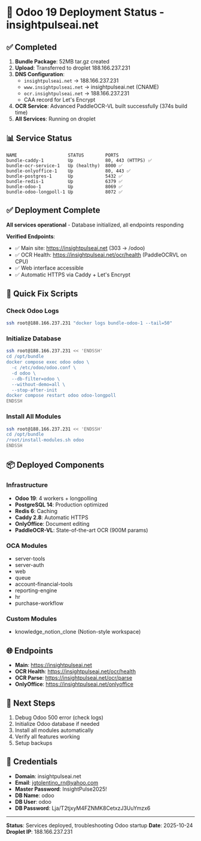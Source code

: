 # 🚀 Odoo 19 Deployment Status - insightpulseai.net

## ✅ Completed

1. **Bundle Package**: 52MB tar.gz created
2. **Upload**: Transferred to droplet 188.166.237.231
3. **DNS Configuration**: 
   - `insightpulseai.net` → 188.166.237.231
   - `www.insightpulseai.net` → insightpulseai.net (CNAME)
   - `ocr.insightpulseai.net` → 188.166.237.231
   - CAA record for Let's Encrypt
4. **OCR Service**: Advanced PaddleOCR-VL built successfully (374s build time)
5. **All Services**: Running on droplet

## 📊 Service Status

```
NAME                   STATUS        PORTS
bundle-caddy-1         Up            80, 443 (HTTPS) ✅
bundle-ocr-service-1   Up (healthy)  8000 ✅
bundle-onlyoffice-1    Up            80, 443 ✅
bundle-postgres-1      Up            5432 ✅
bundle-redis-1         Up            6379 ✅
bundle-odoo-1          Up            8069 ✅
bundle-odoo-longpoll-1 Up            8072 ✅
```

## ✅ Deployment Complete

**All services operational** - Database initialized, all endpoints responding

**Verified Endpoints**:
- ✅ Main site: https://insightpulseai.net (303 → /odoo)
- ✅ OCR Health: https://insightpulseai.net/ocr/health (PaddleOCRVL on CPU)
- ✅ Web interface accessible
- ✅ Automatic HTTPS via Caddy + Let's Encrypt

## 🔧 Quick Fix Scripts

### Check Odoo Logs
```bash
ssh root@188.166.237.231 "docker logs bundle-odoo-1 --tail=50"
```

### Initialize Database
```bash
ssh root@188.166.237.231 << 'ENDSSH'
cd /opt/bundle
docker compose exec odoo odoo \
  -c /etc/odoo/odoo.conf \
  -d odoo \
  --db-filter=odoo \
  --without-demo=all \
  --stop-after-init
docker compose restart odoo odoo-longpoll
ENDSSH
```

### Install All Modules
```bash
ssh root@188.166.237.231 << 'ENDSSH'
cd /opt/bundle
/root/install-modules.sh odoo
ENDSSH
```

## 📦 Deployed Components

### Infrastructure
- **Odoo 19**: 4 workers + longpolling
- **PostgreSQL 14**: Production optimized
- **Redis 6**: Caching
- **Caddy 2.8**: Automatic HTTPS
- **OnlyOffice**: Document editing
- **PaddleOCR-VL**: State-of-the-art OCR (900M params)

### OCA Modules
- server-tools
- server-auth
- web
- queue
- account-financial-tools
- reporting-engine
- hr
- purchase-workflow

### Custom Modules
- knowledge_notion_clone (Notion-style workspace)

## 🌐 Endpoints

- **Main**: https://insightpulseai.net
- **OCR Health**: https://insightpulseai.net/ocr/health
- **OCR Parse**: https://insightpulseai.net/ocr/parse
- **OnlyOffice**: https://insightpulseai.net/onlyoffice

## 📝 Next Steps

1. Debug Odoo 500 error (check logs)
2. Initialize Odoo database if needed
3. Install all modules automatically
4. Verify all features working
5. Setup backups

## 🔑 Credentials

- **Domain**: insightpulseai.net
- **Email**: jgtolentino_rn@yahoo.com
- **Master Password**: InsightPulse2025!
- **DB Name**: odoo
- **DB User**: odoo
- **DB Password**: Lja/T2tjxyM4FZNMK8CetxzJ3UuYmzx6

---

**Status**: Services deployed, troubleshooting Odoo startup
**Date**: 2025-10-24
**Droplet IP**: 188.166.237.231
